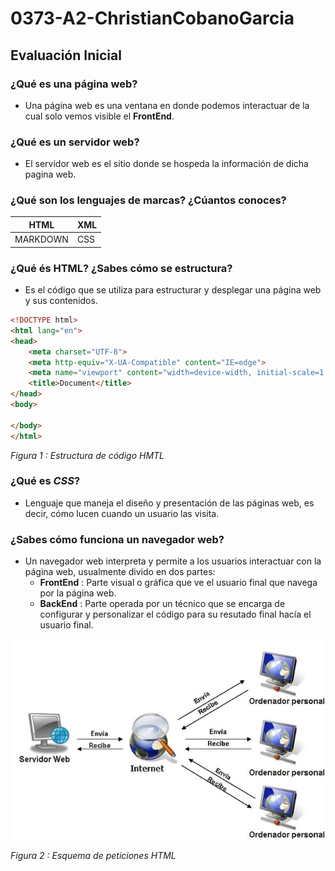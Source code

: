 # 0373-A2-ChristianCobanoGarcia

## Evaluación Inicial
### ¿Qué es una página web?
- Una página web es una ventana en donde podemos interactuar de la cual solo vemos visible el **FrontEnd**.
### ¿Qué es un servidor web?
- El servidor web es el sitio donde se hospeda la información de dicha pagina web.
### ¿Qué son los lenguajes de marcas? ¿Cúantos conoces?
| HTML | XML |
|---------|---------|
|MARKDOWN|CSS|

### ¿Qué és HTML? ¿Sabes cómo se estructura?
- Es el código que se utiliza para estructurar y desplegar una página web y sus contenidos.
```html
<!DOCTYPE html>
<html lang="en">
<head>
    <meta charset="UTF-8">
    <meta http-equiv="X-UA-Compatible" content="IE=edge">
    <meta name="viewport" content="width=device-width, initial-scale=1.0">
    <title>Document</title>
</head>
<body>

</body>
</html>
```
*Figura 1 :  Estructura de código HMTL*

### ¿Qué es **_CSS_**?
- Lenguaje que maneja el diseño y presentación de las páginas web, es decir, cómo lucen cuando un usuario las visita.

### ¿Sabes cómo funciona un navegador web?
- Un navegador web interpreta y permite a los usuarios interactuar con la página web, usualmente divido en dos partes:
    - **FrontEnd** : Parte visual o gráfica que ve el usuario final que navega por la página web.
    - **BackEnd** : Parte operada por un técnico que se encarga de configurar y personalizar el código para su resutado final hacía el usuario final.
  
![ESQUEMA](Estructura2.jpg "Navegador Web")

*Figura 2 : Esquema de peticiones HTML*